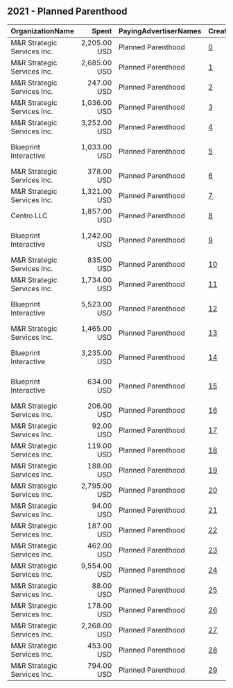 ## 2021 - Planned Parenthood 
|OrganizationName|Spent|PayingAdvertiserNames|CreativeUrls|Impressions|Genders|AgeBrackets|CountryCodes|BillingAddresses|CandidateBallotInformation|
|:---|---:|:---|:---|---:|:---|:---|:---|:---|:---|
|M&R Strategic Services  Inc.|2,205.00 USD|Planned Parenthood|[0](https://www.snap.com/political-ads/asset/e4b8004599657130480b4c35d815ab5d55139dc05a6ecba10918d949190f6bdc?mediaType=mp4)|93,996||18+|united states|"1901 L St NW,Washington,20036,US"||
|M&R Strategic Services  Inc.|2,685.00 USD|Planned Parenthood|[1](https://www.snap.com/political-ads/asset/d37490c23abbff2b613d1943dde6921ed2be32b1fa66c87189bdf11d2b1b479e?mediaType=mp4)|405,730||18-24|united states|"1901 L St NW,Washington,20036,US"||
|M&R Strategic Services  Inc.|247.00 USD|Planned Parenthood|[2](https://www.snap.com/political-ads/asset/1a3316a29684324dcaa2fc90fae3415530b22dac6945493ccc8059dfc3b839f5?mediaType=mp4)|39,445||18+|united states|"1901 L St NW,Washington,20036,US"||
|M&R Strategic Services  Inc.|1,036.00 USD|Planned Parenthood|[3](https://www.snap.com/political-ads/asset/40f90736668faa075ebbd4b0b1fbc2eeddaa2c2958988312107a4eb1d96b70e1?mediaType=mp4)|130,547||18-24|united states|"1901 L St NW,Washington,20036,US"||
|M&R Strategic Services  Inc.|3,252.00 USD|Planned Parenthood|[4](https://www.snap.com/political-ads/asset/dec38200751cd86ec519ae1ac0603322eb12885608d399c385dad9a5c3281526?mediaType=mp4)|561,837||18+|united states|"1901 L St NW,Washington,20036,US"||
|Blueprint Interactive|1,033.00 USD|Planned Parenthood|[5](https://www.snap.com/political-ads/asset/a0ae0e03beba9616472e3a6f851bdaf671227619fa4cfb2944d2d872eb56a363?mediaType=mp4)|195,264|FEMALE|18+|united states|"1730 Rhode Island Ave NW Suite 1014,Washington,20036,US"||
|M&R Strategic Services  Inc.|378.00 USD|Planned Parenthood|[6](https://www.snap.com/political-ads/asset/40f90736668faa075ebbd4b0b1fbc2eeddaa2c2958988312107a4eb1d96b70e1?mediaType=mp4)|62,755||18-24|united states|"1901 L St NW,Washington,20036,US"||
|M&R Strategic Services  Inc.|1,321.00 USD|Planned Parenthood|[7](https://www.snap.com/political-ads/asset/ed4b0cf795c53935df0f8d998faf62c08b364aa4cd7594753997c174be357e63?mediaType=mp4)|156,024||18+|united states|"1901 L St NW,Washington,20036,US"||
|Centro LLC|1,857.00 USD|Planned Parenthood|[8](https://www.snap.com/political-ads/asset/89e702b5700571bce7f82117686e48e7dc42ff26ed0d958cee8bb489a3caeed2?mediaType=mp4)|599,733||16-24|united states|"11 E. Madison Ave. 6th Floor,,,Chicago,60602,US"||
|Blueprint Interactive|1,242.00 USD|Planned Parenthood|[9](https://www.snap.com/political-ads/asset/eed2f3ec0895e9dcfb90f383845ef806c265c3ec52658fc3bec0e767a611e85e?mediaType=mp4)|181,447|FEMALE|18+|united states|"1730 Rhode Island Ave NW Suite 1014,Washington,20036,US"||
|M&R Strategic Services  Inc.|835.00 USD|Planned Parenthood|[10](https://www.snap.com/political-ads/asset/c4d1a15381434e8ac722ce6db936e9ee710884a3ba90c2e8beaa9f598af2ca3a?mediaType=mp4)|98,946||18+|united states|"1901 L St NW,Washington,20036,US"||
|M&R Strategic Services  Inc.|1,734.00 USD|Planned Parenthood|[11](https://www.snap.com/political-ads/asset/ec6dc56ac5c11e2a8c45ce841bebfbe5bf5f96b97b0bc00e419aca9866e248dd?mediaType=mp4)|74,463||18+|united states|"1901 L St NW,Washington,20036,US"||
|Blueprint Interactive|5,523.00 USD|Planned Parenthood|[12](https://www.snap.com/political-ads/asset/872067b5d9845eeca504e74f9c1937e4a5fdf4722683e5acc3f40cb29b0a350f?mediaType=mp4)|939,033||18-29|united states|"1730 Rhode Island Ave NW Suite 1014,Washington,20036,US"||
|M&R Strategic Services  Inc.|1,465.00 USD|Planned Parenthood|[13](https://www.snap.com/political-ads/asset/d37490c23abbff2b613d1943dde6921ed2be32b1fa66c87189bdf11d2b1b479e?mediaType=mp4)|229,198||18-24|united states|"1901 L St NW,Washington,20036,US"||
|Blueprint Interactive|3,235.00 USD|Planned Parenthood|[14](https://www.snap.com/political-ads/asset/84bf6f45f9beb40ed30a26d359928d35dd5f56d4c3c022416da21ae19e7b0378?mediaType=mp4)|604,335|FEMALE|18+|united states|"1730 Rhode Island Ave NW Suite 1014,Washington,20036,US"||
|Blueprint Interactive|634.00 USD|Planned Parenthood|[15](https://www.snap.com/political-ads/asset/7c6e67c8c6a626383c7dfd36f0cb32dd228e8d63b8d9094cfd2dc5d55f009b20?mediaType=mp4)|120,055|FEMALE|18+|united states|"1730 Rhode Island Ave NW Suite 1014,Washington,20036,US"||
|M&R Strategic Services  Inc.|206.00 USD|Planned Parenthood|[16](https://www.snap.com/political-ads/asset/d37490c23abbff2b613d1943dde6921ed2be32b1fa66c87189bdf11d2b1b479e?mediaType=mp4)|38,157||18-24|united states|"1901 L St NW,Washington,20036,US"||
|M&R Strategic Services  Inc.|92.00 USD|Planned Parenthood|[17](https://www.snap.com/political-ads/asset/e7ea1a92ca63b344b900293cb0c9afd0a74628df06ae57b812a72cce902fd206?mediaType=mp4)|10,135||18+|united states|"1901 L St NW,Washington,20036,US"||
|M&R Strategic Services  Inc.|119.00 USD|Planned Parenthood|[18](https://www.snap.com/political-ads/asset/81d5bd067bb4951203811de4155d733fd3444c9c5cb51b3ffab96c1ce18d0a51?mediaType=mp4)|12,977||18+|united states|"1901 L St NW,Washington,20036,US"||
|M&R Strategic Services  Inc.|188.00 USD|Planned Parenthood|[19](https://www.snap.com/political-ads/asset/3be5ef2a1ba2facc131b123dc7d25dc57a3b6e9472b7fb6b2c12b8179f79cae2?mediaType=mp4)|21,104||18+|united states|"1901 L St NW,Washington,20036,US"||
|M&R Strategic Services  Inc.|2,795.00 USD|Planned Parenthood|[20](https://www.snap.com/political-ads/asset/9ac52e77937b18d4d8a157f4b586cd81cd51ace6c4346a69567fca543752dc24?mediaType=mp4)|358,983||18+|united states|"1901 L St NW,Washington,20036,US"||
|M&R Strategic Services  Inc.|94.00 USD|Planned Parenthood|[21](https://www.snap.com/political-ads/asset/1a3316a29684324dcaa2fc90fae3415530b22dac6945493ccc8059dfc3b839f5?mediaType=mp4)|10,631||18+|united states|"1901 L St NW,Washington,20036,US"||
|M&R Strategic Services  Inc.|187.00 USD|Planned Parenthood|[22](https://www.snap.com/political-ads/asset/d37490c23abbff2b613d1943dde6921ed2be32b1fa66c87189bdf11d2b1b479e?mediaType=mp4)|58,552||18-24|united states|"1901 L St NW,Washington,20036,US"||
|M&R Strategic Services  Inc.|462.00 USD|Planned Parenthood|[23](https://www.snap.com/political-ads/asset/81d5bd067bb4951203811de4155d733fd3444c9c5cb51b3ffab96c1ce18d0a51?mediaType=mp4)|59,240||18+|united states|"1901 L St NW,Washington,20036,US"||
|M&R Strategic Services  Inc.|9,554.00 USD|Planned Parenthood|[24](https://www.snap.com/political-ads/asset/dec38200751cd86ec519ae1ac0603322eb12885608d399c385dad9a5c3281526?mediaType=mp4)|942,758||18+|united states|"1901 L St NW,Washington,20036,US"||
|M&R Strategic Services  Inc.|88.00 USD|Planned Parenthood|[25](https://www.snap.com/political-ads/asset/81d5bd067bb4951203811de4155d733fd3444c9c5cb51b3ffab96c1ce18d0a51?mediaType=mp4)|11,067||18+|united states|"1901 L St NW,Washington,20036,US"||
|M&R Strategic Services  Inc.|178.00 USD|Planned Parenthood|[26](https://www.snap.com/political-ads/asset/40f90736668faa075ebbd4b0b1fbc2eeddaa2c2958988312107a4eb1d96b70e1?mediaType=mp4)|50,580||18-24|united states|"1901 L St NW,Washington,20036,US"||
|M&R Strategic Services  Inc.|2,268.00 USD|Planned Parenthood|[27](https://www.snap.com/political-ads/asset/dec38200751cd86ec519ae1ac0603322eb12885608d399c385dad9a5c3281526?mediaType=mp4)|347,572||18+|united states|"1901 L St NW,Washington,20036,US"||
|M&R Strategic Services  Inc.|453.00 USD|Planned Parenthood|[28](https://www.snap.com/political-ads/asset/bca6a390bc0fe79ec60e3828c4399c6238121ab9749954102297b354718f9f4a?mediaType=mp4)|21,291||18+|united states|"1901 L St NW,Washington,20036,US"||
|M&R Strategic Services  Inc.|794.00 USD|Planned Parenthood|[29](https://www.snap.com/political-ads/asset/40f90736668faa075ebbd4b0b1fbc2eeddaa2c2958988312107a4eb1d96b70e1?mediaType=mp4)|116,506||18-24|united states|"1901 L St NW,Washington,20036,US"||
